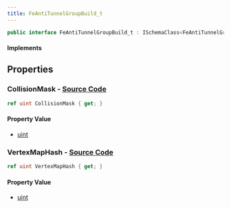 ```yaml
---
title: FeAntiTunnelGroupBuild_t
---
```


```csharp
public interface FeAntiTunnelGroupBuild_t : ISchemaClass<FeAntiTunnelGroupBuild_t>, ISchemaField, ISchemaClass, INativeHandle
```

#### Implements

## Properties

### **CollisionMask** - [Source Code](https://github.com/swiftly-solution/swiftlys2/blob/main/managed/src/SwiftlyS2.Generated/Schemas/Interfaces/FeAntiTunnelGroupBuild_t.cs#L18)

```csharp
ref uint CollisionMask { get; }
```

#### Property Value

- [uint](https://learn.microsoft.com/dotnet/api/system.uint32)

### **VertexMapHash** - [Source Code](https://github.com/swiftly-solution/swiftlys2/blob/main/managed/src/SwiftlyS2.Generated/Schemas/Interfaces/FeAntiTunnelGroupBuild_t.cs#L16)

```csharp
ref uint VertexMapHash { get; }
```

#### Property Value

- [uint](https://learn.microsoft.com/dotnet/api/system.uint32)

